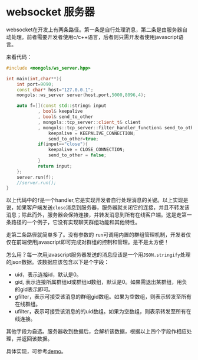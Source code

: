 # websocket 服务器

websocket在开发上有两条路径。第一条是自行处理消息，第二条是由服务器自动处理。前者需要开发者使用c/c++语言，后者则只需开发者使用javascript语言。

来看代码：

```cpp
#include <mongols/ws_server.hpp>

int main(int,char**){
	int port=9090;
	const char* host="127.0.0.1";
	mongols::ws_server server(host,port,5000,8096,4);

	auto f=[](const std::string& input
            , bool& keepalive
            , bool& send_to_other
            , mongols::tcp_server::client_t& client
            , mongols::tcp_server::filter_handler_function& send_to_other_filter){
			    keepalive = KEEPALIVE_CONNECTION;
			    send_to_other=true;
			if(input=="close"){
				keepalive = CLOSE_CONNECTION;
				send_to_other = false;
			}
			return input;
	};
	server.run(f);
	//server.run();
}
```
以上代码中的`f`是一个handler,它是实现开发者自行处理消息的关键。以上实现是说，如果客户端发送`close`消息到服务器，服务器就关闭它的连接，并且不转发该消息；除此而外，服务器会保持连接，并转发消息到所有在线客户端。这是走第一条路径的一个例子，它没有实现聊天群组功能和其他特性。

走第二条路径就简单多了。没有参数的 `run`可调用内置的群组管理机制，开发者仅仅在前端使用javascript即可完成对群组的控制和管理。是不是太方便！

怎么用？每一次用javascript服务器发送的消息应该是一个用`JSON.stringify`处理的json数据。该数据应该包含以下是个字段：

- uid，表示连接id，默认是0。
- gid, 表示连接所属群组id或群组id数组，默认是0。如果需退出某群组，用负的gid表示即可。
- gfilter，表示可接受该消息的群组gid数组。如果为空数组，则表示转发至所有在线群组。
- ufilter，表示可接受该消息的的uid数组。如果为空数组，则表示转发至所有在线连接。

其他字段为自选。服务器收到数据后，会解析该数据，根据以上四个字段作相应处理，并返回该数据。

具体实现，可参考[demo](https://github.com/webcpp/fusheng)。